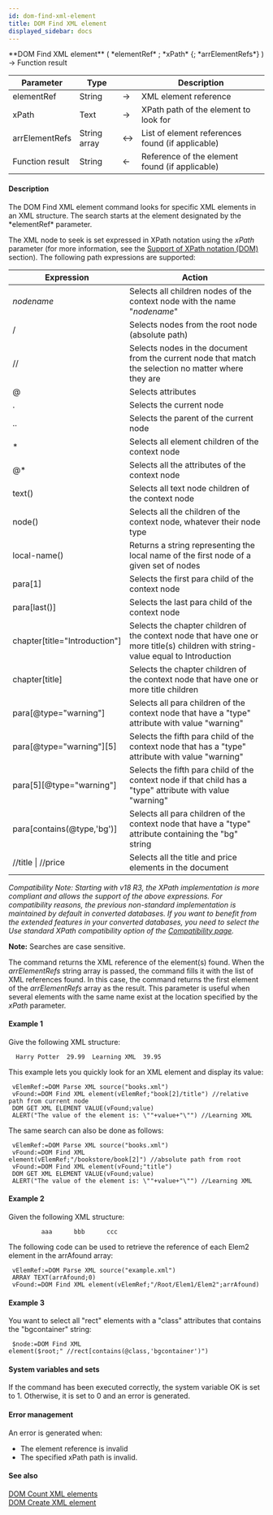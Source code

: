 ```yaml
---
id: dom-find-xml-element
title: DOM Find XML element
displayed_sidebar: docs
---
```


<!--REF #_command_.DOM Find XML element.Syntax-->**DOM Find XML element** ( *elementRef* ; *xPath* {; *arrElementRefs*} ) -> Function result<!-- END REF-->
<!--REF #_command_.DOM Find XML element.Params-->
| Parameter | Type |  | Description |
| --- | --- | --- | --- |
| elementRef | String | -> | XML element reference |
| xPath | Text | -> | XPath path of the element to look for |
| arrElementRefs | String array | <-> | List of element references found (if applicable) |
| Function result | String | <- | Reference of the element found (if applicable) |

<!-- END REF-->

#### Description 

<!--REF #_command_.DOM Find XML element.Summary-->The DOM Find XML element command looks for specific XML elements in an XML structure.<!-- END REF--> The search starts at the element designated by the *elementRef* parameter. 

The XML node to seek is set expressed in XPath notation using the *xPath* parameter (for more information, see the [Support of XPath notation (DOM)](/4Dv20R6/4D/20-R6/Overview-of-XML-DOM-Commands.300-6957756.en.html#4967352) section). The following path expressions are supported: 

| **Expression**                  | **Action**                                                                                                                       |
| ------------------------------- | -------------------------------------------------------------------------------------------------------------------------------- |
| *nodename*                      | Selects all children nodes of the context node with the name "*nodename*"                                                        |
| /                               | Selects nodes from the root node (absolute path)                                                                                 |
| //                              | Selects nodes in the document from the current node that match the selection no matter where they are                            |
| @                               | Selects attributes                                                                                                               |
| .                               | Selects the current node                                                                                                         |
| ..                              | Selects the parent of the current node                                                                                           |
| \*                              | Selects all element children of the context node                                                                                 |
| @\*                             | Selects all the attributes of the context node                                                                                   |
| text()                          | Selects all text node children of the context node                                                                               |
| node()                          | Selects all the children of the context node, whatever their node type                                                           |
| local-name()                    | Returns a string representing the local name of the first node of a given set of nodes                                           |
| para\[1\]                       | Selects the first para child of the context node                                                                                 |
| para\[last()\]                  | Selects the last para child of the context node                                                                                  |
| chapter\[title="Introduction"\] | Selects the chapter children of the context node that have one or more title(s) children with string-value equal to Introduction |
| chapter\[title\]                | Selects the chapter children of the context node that have one or more title children                                            |
| para\[@type="warning"\]         | Selects all para children of the context node that have a "type" attribute with value "warning"                                  |
| para\[@type="warning"\]\[5\]    | Selects the fifth para child of the context node that has a "type" attribute with value "warning"                                |
| para\[5\]\[@type="warning"\]    | Selects the fifth para child of the context node if that child has a "type" attribute with value "warning"                       |
| para\[contains(@type,'bg')\]    | Selects all para children of the context node that have a "type" attribute containing the "bg" string                            |
| //title \| //price              | Selects all the title and price elements in the document                                                                         |

**Compatibility Note:* Starting with v18 R3, the XPath implementation is more compliant and allows the support of the above expressions. For compatibility reasons, the previous non-standard implementation is maintained by default in converted databases. If you want to benefit from the extended features in your converted databases, you need to select the *Use standard XPath* compatibility option of the [Compatibility page](/4Dv20R6/4D/20-R6/Compatibility-page.300-7003469.en.html).* 

**Note:** Searches are case sensitive. 

The command returns the XML reference of the element(s) found. When the *arrElementRefs* string array is passed, the command fills it with the list of XML references found. In this case, the command returns the first element of the *arrElementRefs* array as the result. This parameter is useful when several elements with the same name exist at the location specified by the *xPath* parameter.

#### Example 1 

Give the following XML structure:

```RAW
  Harry Potter  29.99  Learning XML  39.95
```

This example lets you quickly look for an XML element and display its value:

```4d
 vElemRef:=DOM Parse XML source("books.xml")
 vFound:=DOM Find XML element(vElemRef;"book[2]/title") //relative path from current node
 DOM GET XML ELEMENT VALUE(vFound;value)
 ALERT("The value of the element is: \""+value+"\"") //Learning XML
```

The same search can also be done as follows:

```4d
 vElemRef:=DOM Parse XML source("books.xml")
 vFound:=DOM Find XML element(vElemRef;"/bookstore/book[2]") //absolute path from root
 vFound:=DOM Find XML element(vFound;"title")
 DOM GET XML ELEMENT VALUE(vFound;value)
 ALERT("The value of the element is: \""+value+"\"") //Learning XML
```

#### Example 2 

Given the following XML structure: 

```RAW
         aaa      bbb      ccc   
```

The following code can be used to retrieve the reference of each Elem2 element in the arrAfound array:

```4d
 vElemRef:=DOM Parse XML source("example.xml")
 ARRAY TEXT(arrAfound;0)
 vFound:=DOM Find XML element(vElemRef;"/Root/Elem1/Elem2";arrAfound)
```

#### Example 3 

You want to select all "rect" elements with a "class" attributes that contains the "bgcontainer" string:

```4d
 $node:=DOM Find XML element($root;" //rect[contains(@class,'bgcontainer')")
```

#### System variables and sets 

If the command has been executed correctly, the system variable OK is set to 1\. Otherwise, it is set to 0 and an error is generated. 

#### Error management 

An error is generated when:

* The element reference is invalid
* The specified xPath path is invalid.

#### See also 

[DOM Count XML elements](dom-count-xml-elements.md)  
[DOM Create XML element](dom-create-xml-element.md)  